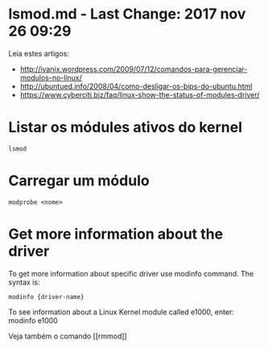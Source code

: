 # lsmod.md - Last Change: 2017 nov 26 09:29
Leia estes artigos:
+ http://ivanix.wordpress.com/2009/07/12/comandos-para-gerenciar-modulos-no-linux/
+ http://ubuntued.info/2008/04/como-desligar-os-bips-do-ubuntu.html
+ https://www.cyberciti.biz/faq/linux-show-the-status-of-modules-driver/

# Listar os módules ativos do kernel

    lsmod

# Carregar um módulo

    modprobe <nome>

# Get more information about the driver

To get more information about specific driver use modinfo command. The syntax is:

    modinfo {driver-name}

To see information about a Linux Kernel module called e1000, enter:
    modinfo e1000

Veja também o comando [[rmmod]]

